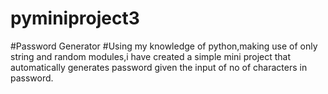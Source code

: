# pyminiproject3
#Password Generator
#Using my knowledge of python,making use of only string and random modules,i have created a simple mini project that automatically 
generates password given the input of no of characters in password. 
